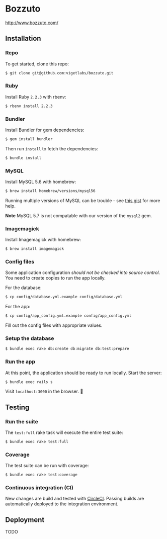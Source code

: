 # Bozzuto

http://www.bozzuto.com/

## Installation

### Repo

To get started, clone this repo:

```bash
$ git clone git@github.com:vigetlabs/bozzuto.git
```

### Ruby

Install Ruby `2.2.3` with rbenv:

```bash
$ rbenv install 2.2.3
```

### Bundler

Install Bundler for gem dependencies:

```bash
$ gem install bundler
```

Then run `install` to fetch the dependencies:

```bash
$ bundle install
```

### MySQL

Install MySQL 5.6 with homebrew:

```bash
$ brew install homebrew/versions/mysql56
```

Running multiple versions of MySQL can be trouble - see [this gist](https://gist.github.com/Fosome/d382be55d19ff3f79921) for more help.

**Note** MySQL 5.7 is not compatable with our version of the `mysql2` gem.


### Imagemagick

Install Imagemagick with homebrew:

```bash
$ brew install imagemagick
```

### Config files

Some application configuration _should not be checked into source control_. You need to create copies to run the app locally.

For the database: 

```bash
$ cp config/database.yml.example config/database.yml
```

For the app:

```bash
$ cp config/app_config.yml.example config/app_config.yml
```

Fill out the config files with appropriate values.

### Setup the database

```bash
$ bundle exec rake db:create db:migrate db:test:prepare
```

### Run the app

At this point, the application should be ready to run locally.  Start the server:

```bash
$ bundle exec rails s
```

Visit `localhost:3000` in the browser. :rocket:

## Testing

### Run the suite

The `test:full` rake task will execute the entire test suite:

```bash
$ bundle exec rake test:full
```

### Coverage

The test suite can be run with coverage:

```bash
$ bundle exec rake test:coverage
```

### Continuous integration (CI)

New changes are build and tested with [CircleCI](https://circleci.com/). Passing builds are automatically deployed to the integration environment.

## Deployment

TODO
